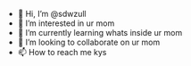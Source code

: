 - 👋 Hi, I’m @sdwzull
- 👀 I’m interested in ur mom
- 🌱 I’m currently learning whats inside ur mom
- 💞️ I’m looking to collaborate on ur mom
- 📫 How to reach me kys

<!---
sdwzull/sdwzull is a ✨ special ✨ repository because its `README.md` (this file) appears on your GitHub profile.
You can click the Preview link to take a look at your changes.
--->

